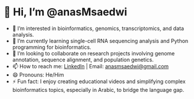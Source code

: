 # 👋 Hi, I’m @anasMsaedwi

- 👀 I’m interested in bioinformatics, genomics, transcriptomics, and data analysis.
- 🌱 I’m currently learning single-cell RNA sequencing analysis and Python programming for bioinformatics.
- 💞️ I’m looking to collaborate on research projects involving genome annotation, sequence alignment, and population genetics.
- 📫 How to reach me: [LinkedIn](https://www.linkedin.com/in/anas-m-saedwi-b5a09a176/) | Email: [anasmsaedwi@gmail.com](mailto:anasmsaedwi@gmail.com)
- 😄 Pronouns: He/Him
- ⚡ Fun fact: I enjoy creating educational videos and simplifying complex bioinformatics topics, especially in Arabic, to bridge the language gap.
